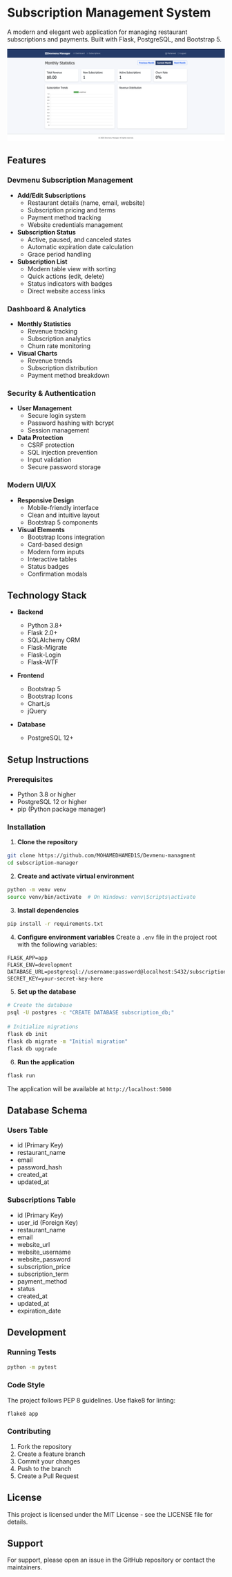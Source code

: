 # Subscription Management System

A modern and elegant web application for managing restaurant subscriptions and payments. Built with Flask, PostgreSQL, and Bootstrap 5.

![Subscription Manager](app/static/images/screenshot1.png)

## Features

### Devmenu Subscription Management
- **Add/Edit Subscriptions**
  - Restaurant details (name, email, website)
  - Subscription pricing and terms
  - Payment method tracking
  - Website credentials management
- **Subscription Status**
  - Active, paused, and canceled states
  - Automatic expiration date calculation
  - Grace period handling
- **Subscription List**
  - Modern table view with sorting
  - Quick actions (edit, delete)
  - Status indicators with badges
  - Direct website access links

### Dashboard & Analytics
- **Monthly Statistics**
  - Revenue tracking
  - Subscription analytics
  - Churn rate monitoring
- **Visual Charts**
  - Revenue trends
  - Subscription distribution
  - Payment method breakdown

### Security & Authentication
- **User Management**
  - Secure login system
  - Password hashing with bcrypt
  - Session management
- **Data Protection**
  - CSRF protection
  - SQL injection prevention
  - Input validation
  - Secure password storage

### Modern UI/UX
- **Responsive Design**
  - Mobile-friendly interface
  - Clean and intuitive layout
  - Bootstrap 5 components
- **Visual Elements**
  - Bootstrap Icons integration
  - Card-based design
  - Modern form inputs
  - Interactive tables
  - Status badges
  - Confirmation modals

## Technology Stack

- **Backend**
  - Python 3.8+
  - Flask 2.0+
  - SQLAlchemy ORM
  - Flask-Migrate
  - Flask-Login
  - Flask-WTF

- **Frontend**
  - Bootstrap 5
  - Bootstrap Icons
  - Chart.js
  - jQuery

- **Database**
  - PostgreSQL 12+

## Setup Instructions

### Prerequisites
- Python 3.8 or higher
- PostgreSQL 12 or higher
- pip (Python package manager)

### Installation

1. **Clone the repository**
```bash
git clone https://github.com/MOHAMEDHAMED1S/Devmenu-managment
cd subscription-manager
```

2. **Create and activate virtual environment**
```bash
python -m venv venv
source venv/bin/activate  # On Windows: venv\Scripts\activate
```

3. **Install dependencies**
```bash
pip install -r requirements.txt
```

4. **Configure environment variables**
Create a `.env` file in the project root with the following variables:
```env
FLASK_APP=app
FLASK_ENV=development
DATABASE_URL=postgresql://username:password@localhost:5432/subscription_db
SECRET_KEY=your-secret-key-here
```

5. **Set up the database**
```bash
# Create the database
psql -U postgres -c "CREATE DATABASE subscription_db;"

# Initialize migrations
flask db init
flask db migrate -m "Initial migration"
flask db upgrade
```

6. **Run the application**
```bash
flask run
```

The application will be available at `http://localhost:5000`

## Database Schema

### Users Table
- id (Primary Key)
- restaurant_name
- email
- password_hash
- created_at
- updated_at

### Subscriptions Table
- id (Primary Key)
- user_id (Foreign Key)
- restaurant_name
- email
- website_url
- website_username
- website_password
- subscription_price
- subscription_term
- payment_method
- status
- created_at
- updated_at
- expiration_date

## Development

### Running Tests
```bash
python -m pytest
```

### Code Style
The project follows PEP 8 guidelines. Use flake8 for linting:
```bash
flake8 app
```

### Contributing
1. Fork the repository
2. Create a feature branch
3. Commit your changes
4. Push to the branch
5. Create a Pull Request

## License

This project is licensed under the MIT License - see the LICENSE file for details.

## Support

For support, please open an issue in the GitHub repository or contact the maintainers. 